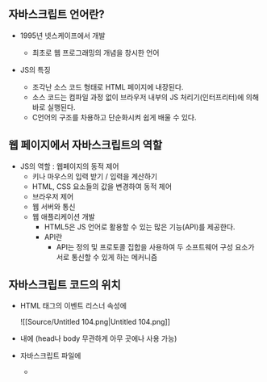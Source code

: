 ## 자바스크립트 언어란?
- 1995년 넷스케이프에서 개발
    - 최초로 웹 프로그래밍의 개념을 창시한 언어
  
- JS의 특징
    
    - 조각난 소스 코드 형태로 HTML 페이지에 내장된다.
    - 소스 코드는 컴파일 과정 없이 브라우저 내부의 JS 처리기(인터프리터)에 의해 바로 실행된다.
    - C언어의 구조를 차용하고 단순화시켜 쉽게 배울 수 있다.
    
      
    
## 웹 페이지에서 자바스크립트의 역할
- JS의 역할 : 웹페이지의 동적 제어
    - 키나 마우스의 입력 받기 / 입력을 계산하기
    - HTML, CSS 요소들의 값을 변경하여 동적 제어
    - 브라우저 제어
    - 웹 서버와 통신
    - 웹 애플리케이션 개발
        - HTML5은 JS 언어로 활용할 수 있는 많은 기능(API)를 제공한다.
        - API란
            - API는 정의 및 프로토콜 집합을 사용하여 두 소프트웨어 구성 요소가 서로 통신할 수 있게 하는 메커니즘
  
## 자바스크립트 코드의 위치
- HTML 태그의 이벤트 리스너 속성에
    
    ![[Source/Untitled 104.png|Untitled 104.png]]
    
  
- <script></script> 내에 (head나 body 무관하게 아무 곳에나 사용 가능)
  
- 자바스크립트 파일에
    
    - <script> 태그의 src 속성으로 불러 사용할 수 있다.
    - JS 파일에는 <script> 태그를 작성하면 안된다.
    
      
    
- URL 부분
    
    ![[Source/Untitled 1 67.png|Untitled 1 67.png]]
    
      
    
## 자바스크립트로 HTML 콘텐츠 출력
- JS로 HTML 콘텐츠 출력
    - document.write() | document.writeln() 을 사용한다.
  
## 자바스크립트 다이얼로그: 사용자 입력 및 메시지 출력
1. prompt(”메시지”, “디폴트 입력값”)
    
    메시지 & 디폴트 입력값 출력
    
    사용자가 입력한 문자열 리턴
    
    아무 값도 입력되지 않으면 “” 리턴
    
    취소 | 강제로 다이얼로그를 닫으면 null 리턴
    
    ![[Source/Untitled 2 48.png|Untitled 2 48.png]]
    
      
    
2. confirm(”메시지”)
    
    메시지와 확인/취소 버튼을 가진 다이얼로그 출력
    
    확인 누르면 true 리턴
    
    취소 누르거나 강제로 닫으면 false 리턴
    
    ![[Source/Untitled 3 42.png|Untitled 3 42.png]]
    
      
    
3. alert(”메시지”)
    
    메시지를 다이얼로그를 출력하여 전달한다.
